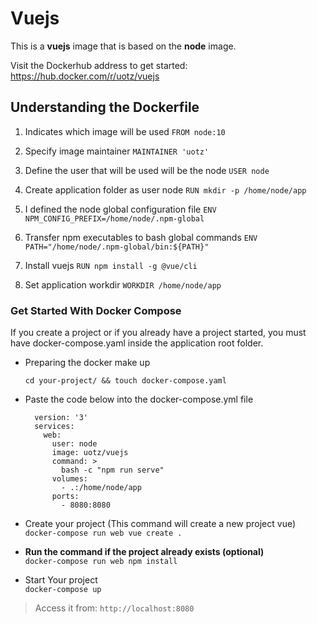 # Vuejs #

This is a **vuejs** image that is based on the **node** image.

Visit the Dockerhub address to get started:
https://hub.docker.com/r/uotz/vuejs

## Understanding the Dockerfile ##

1. Indicates which image will be used
  `FROM node:10`

2. Specify image maintainer
  `MAINTAINER 'uotz'`

3. Define the user that will be used will be the node
  `USER node`

4. Create application folder as user node
  `RUN mkdir -p /home/node/app`

5. I defined the node global configuration file
  `ENV NPM_CONFIG_PREFIX=/home/node/.npm-global`

6. Transfer npm executables to bash global commands
  `ENV PATH="/home/node/.npm-global/bin:${PATH}"`

7. Install vuejs
  `RUN npm install -g @vue/cli`

8. Set application workdir
  `WORKDIR /home/node/app`


### Get Started With Docker Compose ####

If you create a project or if you already have a project started, you must have docker-compose.yaml inside the application root folder.	

* Preparing the docker make up	

  `cd your-project/ && touch docker-compose.yaml`	

* Paste the code below into the docker-compose.yml file	

        version: '3'	
        services:	
          web:	
            user: node	
            image: uotz/vuejs	
            command: >	
              bash -c "npm run serve"	
            volumes:	
              - .:/home/node/app	
            ports:	
              - 8080:8080	

* Create your project	(This command will create a new project vue)
  `docker-compose run web vue create .`	
  
* **Run the command if the project already exists (optional)**	
  `docker-compose run web npm install`	

* Start Your project 	
    `docker-compose up`

> Access it from: `http://localhost:8080`	